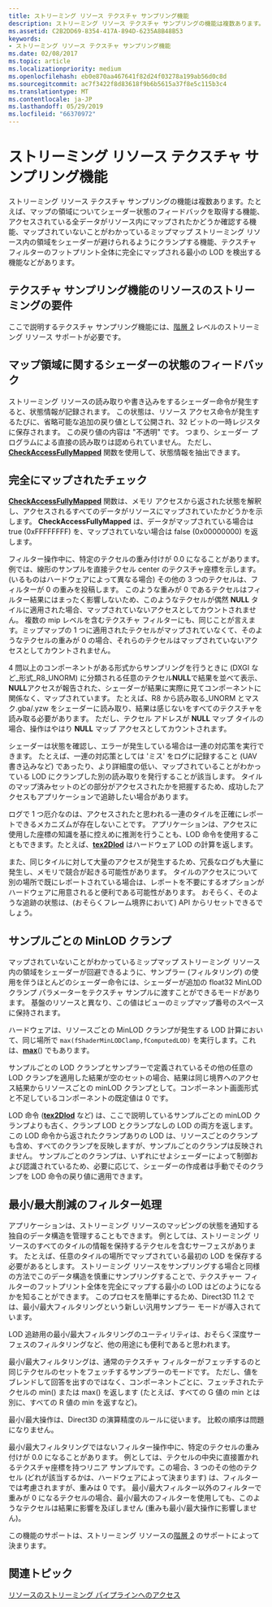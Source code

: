 ```yaml
---
title: ストリーミング リソース テクスチャ サンプリング機能
description: ストリーミング リソース テクスチャ サンプリングの機能は複数あります。たとえば、マップの領域についてシェーダー状態のフィードバックを取得する機能、アクセスされている全データがリソース内にマップされたかどうか確認する機能、マップされていないことがわかっているミップマップ ストリーミング リソース内の領域をシェーダーが避けられるようにクランプする機能、テクスチャ フィルターのフットプリント全体に完全にマップされる最小の LOD を検出する機能などがあります。
ms.assetid: C2B2DD69-8354-417A-894D-6235A8B48B53
keywords:
- ストリーミング リソース テクスチャ サンプリング機能
ms.date: 02/08/2017
ms.topic: article
ms.localizationpriority: medium
ms.openlocfilehash: eb0e870aa467641f82d24f03278a199ab56d0c8d
ms.sourcegitcommit: ac7f3422f8d83618f9b6b5615a37f8e5c115b3c4
ms.translationtype: MT
ms.contentlocale: ja-JP
ms.lasthandoff: 05/29/2019
ms.locfileid: "66370972"
---
```

# <a name="streaming-resources-texture-sampling-features"></a>ストリーミング リソース テクスチャ サンプリング機能


ストリーミング リソース テクスチャ サンプリングの機能は複数あります。たとえば、マップの領域についてシェーダー状態のフィードバックを取得する機能、アクセスされている全データがリソース内にマップされたかどうか確認する機能、マップされていないことがわかっているミップマップ ストリーミング リソース内の領域をシェーダーが避けられるようにクランプする機能、テクスチャ フィルターのフットプリント全体に完全にマップされる最小の LOD を検出する機能などがあります。

## <a name="span-idrequirementsofstreamingresourcestexturesamplingfeaturesspanspan-idrequirementsofstreamingresourcestexturesamplingfeaturesspanspan-idrequirementsofstreamingresourcestexturesamplingfeaturesspanrequirements-of-streaming-resources-texture-sampling-features"></a><span id="Requirements_of_streaming_resources_texture_sampling_features"></span><span id="requirements_of_streaming_resources_texture_sampling_features"></span><span id="REQUIREMENTS_OF_STREAMING_RESOURCES_TEXTURE_SAMPLING_FEATURES"></span>テクスチャ サンプリング機能のリソースのストリーミングの要件


ここで説明するテクスチャ サンプリング機能には、[階層 2](tier-2.md) レベルのストリーミング リソース サポートが必要です。

## <a name="span-idshaderstatusfeedbackaboutmappedareasspanspan-idshaderstatusfeedbackaboutmappedareasspanspan-idshaderstatusfeedbackaboutmappedareasspanshader-status-feedback-about-mapped-areas"></a><span id="Shader_status_feedback_about_mapped_areas"></span><span id="shader_status_feedback_about_mapped_areas"></span><span id="SHADER_STATUS_FEEDBACK_ABOUT_MAPPED_AREAS"></span>マップ領域に関するシェーダーの状態のフィードバック


ストリーミング リソースの読み取りや書き込みをするシェーダー命令が発生すると、状態情報が記録されます。 この状態は、リソース アクセス命令が発生するたびに、省略可能な追加の戻り値として公開され、32 ビットの一時レジスタに保存されます。 この戻り値の内容は "不透明" です。 つまり、シェーダー プログラムによる直接の読み取りは認められていません。 ただし、[**CheckAccessFullyMapped**](https://docs.microsoft.com/windows/desktop/direct3dhlsl/checkaccessfullymapped) 関数を使用して、状態情報を抽出できます。

## <a name="span-idfullymappedcheckspanspan-idfullymappedcheckspanspan-idfullymappedcheckspanfully-mapped-check"></a><span id="Fully_mapped_check"></span><span id="fully_mapped_check"></span><span id="FULLY_MAPPED_CHECK"></span>完全にマップされたチェック


[  **CheckAccessFullyMapped**](https://docs.microsoft.com/windows/desktop/direct3dhlsl/checkaccessfullymapped) 関数は、メモリ アクセスから返された状態を解釈し、アクセスされるすべてのデータがリソースにマップされていたかどうかを示します。 **CheckAccessFullyMapped** は、データがマップされている場合は true (0xFFFFFFFF) を、マップされていない場合は false (0x00000000) を返します。

フィルター操作中に、特定のテクセルの重み付けが 0.0 になることがあります。 例では、線形のサンプルを直接テクセル center のテクスチャ座標を示します。(いるものはハードウェアによって異なる場合) その他の 3 つのテクセルは、フィルターが 0 の重みを投稿します。 このような重みが 0 であるテクセルはフィルター結果にはまったく影響しないため、このようなテクセルが偶然 **NULL** タイルに適用された場合、マップされていないアクセスとしてカウントされません。 複数の mip レベルを含むテクスチャ フィルターにも、同じことが言えます。ミップマップの 1 つに適用されたテクセルがマップされていなくて、そのようなテクセルの重みが 0 の場合、それらのテクセルはマップされていないアクセスとしてカウントされません。

4 問以上のコンポーネントがある形式からサンプリングを行うときに (DXGI など\_形式\_R8\_UNORM) に分類される任意のテクセル**NULL**で結果を並べて表示、 **NULL**アクセスが報告された、シェーダーが結果に実際に見てコンポーネントに関係なく、マップされています。 たとえば、R8 から読み取る\_UNORM とマスク.gba/.yzw をシェーダーに読み取り、結果は感じないをすべてのテクスチャを読み取る必要があります。 ただし、テクセル アドレスが **NULL** マップ タイルの場合、操作はやはり **NULL** マップ アクセスとしてカウントされます。

シェーダーは状態を確認し、エラーが発生している場合は一連の対応策を実行できます。 たとえば、一連の対応策としては 'ミス' をログに記録すること (UAV 書き込みなど) であったり、より詳細度の低い、マップされていることがわかっている LOD にクランプした別の読み取りを発行することが該当します。 タイルのマップ済みセットのどの部分がアクセスされたかを把握するため、成功したアクセスもアプリケーションで追跡したい場合があります。

ログで 1 つ厄介なのは、アクセスされたと思われる一連のタイルを正確にレポートできるメカニズムが存在しないことです。 アプリケーションは、アクセスに使用した座標の知識を基に控えめに推測を行うことも、LOD 命令を使用することもできます。たとえば、[**tex2Dlod**](https://docs.microsoft.com/windows/desktop/direct3dhlsl/dx-graphics-hlsl-tex2dlod) はハードウェア LOD の計算を返します。

また、同じタイルに対して大量のアクセスが発生するため、冗長なログも大量に発生し、メモリで競合が起きる可能性があります。 タイルのアクセスについて別の場所で既にレポートされている場合は、レポートを不要にするオプションがハードウェアに用意されると便利である可能性があります。 おそらく、そのような追跡の状態は、(おそらくフレーム境界において) API からリセットできるでしょう。

## <a name="span-idper-sampleminlodclampspanspan-idper-sampleminlodclampspanspan-idper-sampleminlodclampspanper-sample-minlod-clamp"></a><span id="Per-sample_MinLOD_clamp"></span><span id="per-sample_minlod_clamp"></span><span id="PER-SAMPLE_MINLOD_CLAMP"></span>サンプルごとの MinLOD クランプ


マップされていないことがわかっているミップマップ ストリーミング リソース内の領域をシェーダーが回避できるように、サンプラー (フィルタリング) の使用を伴うほとんどのシェーダー命令には、シェーダーが追加の float32 MinLOD クランプ パラメーターをテクスチャ サンプルに渡すことができるモードがあります。 基盤のリソースと異なり、この値はビューのミップマップ番号のスペースに保持されます。

ハードウェアは、リソースごとの MinLOD クランプが発生する LOD 計算において、同じ場所で ` max(fShaderMinLODClamp,fComputedLOD) ` を実行します。これは、[**max**](https://docs.microsoft.com/windows/desktop/direct3dhlsl/dx-graphics-hlsl-max)() でもあります。

サンプルごとの LOD クランプとサンプラーで定義されているその他の任意の LOD クランプを適用した結果が空のセットの場合、結果は同じ境界へのアクセス結果からリソースごとの minLOD クランプとして。コンポーネント画面形式と不足しているコンポーネントの既定値は 0 です。

LOD 命令 ([**tex2Dlod**](https://docs.microsoft.com/windows/desktop/direct3dhlsl/dx-graphics-hlsl-tex2dlod) など) は、ここで説明しているサンプルごとの minLOD クランプよりも古く、クランプ LOD とクランプなしの LOD の両方を返します。 この LOD 命令から返されたクランプありの LOD は、リソースごとのクランプも含め、すべてのクランプを反映しますが、サンプルごとのクランプは反映されません。 サンプルごとのクランプは、いずれにせよシェーダーによって制御および認識されているため、必要に応じて、シェーダーの作成者は手動でそのクランプを LOD 命令の戻り値に適用できます。

## <a name="span-idminmaxreductionfilteringspanspan-idminmaxreductionfilteringspanspan-idminmaxreductionfilteringspanminmax-reduction-filtering"></a><span id="Min_Max_reduction_filtering"></span><span id="min_max_reduction_filtering"></span><span id="MIN_MAX_REDUCTION_FILTERING"></span>最小/最大削減のフィルター処理


アプリケーションは、ストリーミング リソースのマッピングの状態を通知する独自のデータ構造を管理することもできます。 例としては、ストリーミング リソースのすべてのタイルの情報を保持するテクセルを含むサーフェスがあります。 たとえば、任意のタイルの場所でマップされている最初の LOD を保存する必要があるとします。 ストリーミング リソースをサンプリングする場合と同様の方法でこのデータ構造を慎重にサンプリングすることで、テクスチャー フィルターのフットプリント全体を完全にマップする最小の LOD はどのようになるかを知ることができます。 このプロセスを簡単にするため、Direct3D 11.2 では、最小/最大フィルタリングという新しい汎用サンプラー モードが導入されています。

LOD 追跡用の最小/最大フィルタリングのユーティリティは、おそらく深度サーフェスのフィルタリングなど、他の用途にも便利であると思われます。

最小/最大フィルタリングは、通常のテクスチャ フィルターがフェッチするのと同じテクセルのセットをフェッチするサンプラーのモードです。 ただし、値をブレンドして回答を出すのではなく、コンポーネントごとに、フェッチされたテクセルの min() または max() を返します (たとえば、すべての G 値の min とは別に、すべての R 値の min を返すなど)。

最小/最大操作は、Direct3D の演算精度のルールに従います。 比較の順序は問題になりません。

最小/最大フィルタリングではないフィルター操作中に、特定のテクセルの重み付けが 0.0 になることがあります。 例としては、テクセルの中央に直接置かれるテクスチャ座標を持つリニア サンプルです。この場合、3 つのその他のテクセル (どれが該当するかは、ハードウェアによって決まります) は、フィルターでは考慮されますが、重みは 0 です。 最小/最大フィルター以外のフィルターで重みが 0 になるテクセルの場合、最小/最大のフィルターを使用しても、このようなテクセルは結果に影響を及ぼしません (重みも最小/最大操作に影響しません)。

この機能のサポートは、ストリーミング リソースの[階層 2](tier-2.md) のサポートによって決まります。

## <a name="span-idrelated-topicsspanrelated-topics"></a><span id="related-topics"></span>関連トピック


[リソースのストリーミング パイプラインへのアクセス](pipeline-access-to-streaming-resources.md)

 

 




